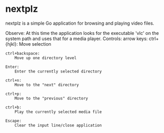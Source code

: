 nextplz
=======

nextplz is a simple Go application for browsing and playing video files.

Observe: At this time the application looks for the executable 'vlc' on the system path and uses that for a media player.
Controls:
	arrow keys:
	ctrl+{hjkl}:
		Move selection

	ctrl+backspace:
		Move up one directory level

	Enter:
		Enter the currently selected directory

	ctrl+n:
		Move to the "next" directory

	ctrl+p:
		Move to the "previous" directory
	
	ctrl+b:
		Play the currently selected media file

	Escape:
		Clear the input line/close application
